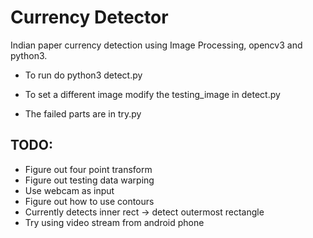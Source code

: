 # Currency Detector

Indian paper currency detection using Image Processing, opencv3 and python3.


 -  To run do python3 detect.py

 - To set a different image modify the testing_image in detect.py

 - The failed parts are in try.py

## TODO:
- Figure out four point transform
- Figure out testing data warping
- Use webcam as input
- Figure out how to use contours
- Currently detects inner rect -> detect outermost rectangle
- Try using video stream from android phone
